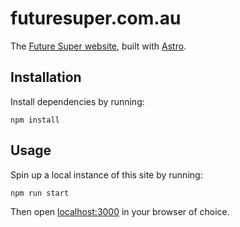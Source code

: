 # futuresuper.com.au

The [Future Super website](https://www.futuresuper.com.au/), built with [Astro](https://astro.build/).

## Installation

Install dependencies by running:

```shell
npm install
```

## Usage

Spin up a local instance of this site by running:

```shell
npm run start
```

Then open [localhost:3000](http://localhost:3000) in your browser of choice.
